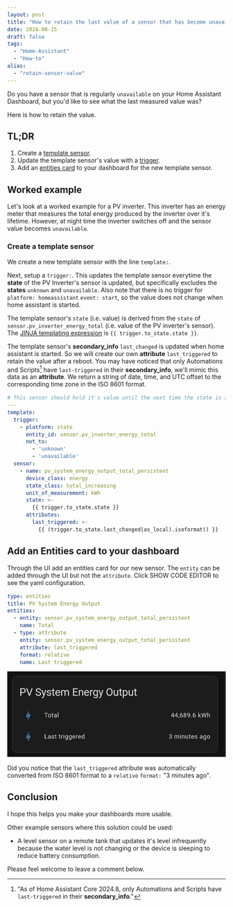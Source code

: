 ```yaml
---
layout: post
title: "How to retain the last value of a sensor that has become unavailable in Home Assistant."
date: 2024-08-15
draft: false
tags:
  - "Home-Assistant"
  - "How-to"
alias:
  - "retain-sensor-value"
---
```


Do you have a sensor that is regularly `unavailable` on your Home Assistant Dashboard, but you'd like to see what the last measured value was?

Here is how to retain the value.

## TL;DR

1. Create a [template sensor](https://www.home-assistant.io/integrations/template/).
2. Update the template sensor's value with a [trigger](https://www.home-assistant.io/docs/automation/trigger/).
3. Add an [entities card](https://www.home-assistant.io/dashboards/entities/) to your dashboard for the new template sensor.

## Worked example

Let's look at a worked example for a PV inverter. This inverter has an energy meter that measures the total energy produced by the inverter over it's lifetime. However, at night time the inverter switches off and the sensor value becomes `unavailable`.

### Create a template sensor

We create a new template sensor with the line `template:`.

Next, setup a `trigger:`. This updates the template sensor everytime the **state** of the PV Inverter's sensor is updated, but specifically excludes the **states** `unknown` and `unavailable`. Also note that there is no trigger for `platform: homeassistant` `event: start`, so the value does not change when home assistant is started.

The template sensor's `state` (i.e. value) is derived from the `state` of `sensor.pv_inverter_energy_total` (i.e. value of the PV inverter's sensor). The [JINJA templating expression](https://www.home-assistant.io/docs/configuration/templating/) is `{{ trigger.to_state.state }}`.

The template sensor's **secondary_info** `last_changed` is updated when home assistant is started. So we will create our own **attribute** `last_triggered` to retain the value after a reboot. You may have noticed that only Automations and Scripts[^1] have `last-triggered` in their **secondary_info**, we'll mimic this data as an **attribute**. We return a string of date, time, and UTC offset to the corresponding time zone in the ISO 8601 format.

``` yaml
# This sensor should hold it's value until the next time the state is available
---
template:
  trigger:
    - platform: state
      entity_id: sensor.pv_inverter_energy_total
      not_to:
        - 'unknown'
        - 'unavailable'
  sensor:
    - name: pv_system_energy_output_total_persistent
      device_class: energy
      state_class: total_increasing
      unit_of_measurement: kWh
      state: >-
        {{ trigger.to_state.state }}
      attributes: 
        last_triggered: >-
          {{ (trigger.to_state.last_changed|as_local).isoformat() }}
```

## Add an Entities card to your dashboard

Through the UI add an entities card for our new sensor. The `entity` can be added through the UI but not the `attribute`. Click SHOW CODE EDITOR to see the yaml configuration.

``` yaml
type: entities
title: PV System Energy Output
entities:
  - entity: sensor.pv_system_energy_output_total_persistent
    name: Total
  - type: attribute
    entity: sensor.pv_system_energy_output_total_persistent
    attribute: last_triggered
    format: relative
    name: Last triggered

```

![Entities Card Configuration](../images/doiotyourself.com_home-assistant-retain-sensor-value.png)

Did you notice that the `last_triggered` attribute was automatically converted from ISO 8601 format to a `relative` `format:` "3 minutes ago".

## Conclusion

I hope this helps you make your dashboards more usable.

Other example sensors where this solution could be used:

* A level sensor on a remote tank that updates it's level infrequently because the water level is not changing or the device is sleeping to reduce battery consumption.

Please feel welcome to leave a comment below.

[^1]: "As of Home Assistant Core 2024.8, only Automations and Scripts have `last-triggered` in their **secondary_info**."
